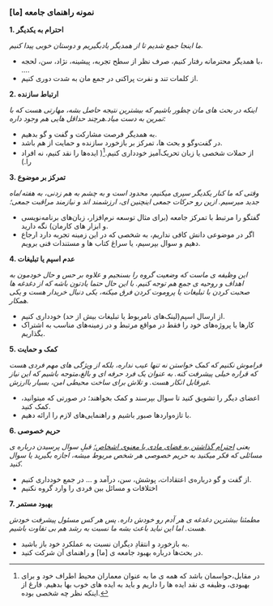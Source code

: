 
### نمونه راهنمای  جامعه [ما]

**1. احترام به یکدیگر** 

*ما اینجا جمع شدیم تا از همدیگر یادبگیریم و دوستان خوبی پیدا کنیم.*

-  با همدیگر محترمانه رفتار کنیم، صرف نظر از سطح تجربه، پیشینه، نژاد، سن، لحجه، ....
- از کلمات تند و نفرت پراکنی در جمع مان به شدت دوری کنیم.

**2. ارتباط سازنده**

*اینکه در بحث های مان چطور باشیم که بیشترین نتیجه حاصل بشه، مهارتی هست که با تمرین به دست میاد.هرچند حداقل هایی هم وجود داره:*

- به همدیگر فرصت مشارکت و گفت و گو بدهیم.
- در گفت‌وگو و بحث ها، تمرکز بر بازخورد سازنده و حمایت از هم باشد.
- از حملات شخصی یا زبان تحریک‌آمیز خودداری کنیم.[^1]( ایده‌ها را نقد کنیم، نه افراد را.)

**3. تمرکز بر موضوع**

*وقتی که ما کنار یکدیگر سپری میکنیم، محدود است و به چشم به هم زدنی، به هفته/ماه جدید میرسیم. ازین رو حرکات جمعی اینچنین ای، ارزشمند اند و نیازمند مراقبت جمعی؛*

- گفتگو را مرتبط با تمرکز جامعه (برای مثال توسعه نرم‌افزار، زبان‌های برنامه‌نویسی و ابزار های کارمان) نگه دارید.
- اگر در موضوعی دانش کافی نداریم، به شخصی که در این زمینه تجربه دارد ارجاع دهیم و سوال بپرسیم، یا سراغ کتاب ها و مستندات فنی برویم.


**4. عدم اسپم یا تبلیغات**

*این وظیفه ی ماست که وضعیت گروه را بسنجیم و علاوه بر حس و حال خودمون به اهداف و روحیه ی جمع هم توجه کنیم.
با این حال حتما یادتون باشه که از دغدغه ها صحبت کردن با تبلیغات یا پروموت کردن فرق میکنه، یکی دنبال خریدار هست و یکی همکار.*

- از ارسال اسپم(لینک‌های نامربوط یا تبلیغات بیش از حد) خودداری کنیم.
- کارها یا پروژه‌های خود را فقط در مواقع مرتبط و در زمینه‌های مناسب به اشتراک بگذاریم.


**5. کمک و حمایت**

*فراموش نکنیم که کمک خواستن نه تنها عیب نداره، بلکه از ویژگی های مهم فردی هست که قراره خیلی پیشرفت کنه. به عنوان یک فرد حرفه ای و بالغ،‌متوجه باشیم که این نیاز غیرقابل انکار هست. و تلاش برای ساخت محیطی امن، بسیار باارزش.*

- اعضای دیگر را تشویق کنید تا سوال بپرسند و کمک بخواهند؛ در صورتی که میتوانید، کمک کنید.
- با تازه‌واردها صبور باشیم و راهنمایی‌های لازم را ارائه دهیم.

**6. حریم خصوصی**

*یعنی [احترام گذاشتن به فضای مادی یا معنوی اشخاص؛](https://fa.wikipedia.org/wiki/%D8%AD%D8%B1%DB%8C%D9%85_%D8%B4%D8%AE%D8%B5%DB%8C) قبلِ سوال پرسیدن درباره ی مسائلی که فکر میکنید به حریم خصوصی هر شخص مربوط میشه، اجازه بگیرید یا سوال کنید.*

- از گفت و گو درباره‌ی اعتقادات، پوشش، سن، درآمد و ... در جمع خودداری کنیم.
- اختلافات و مسائل بین فردی را وارد گروه نکنیم

**7. بهبود مستمر**

*مطمئنا بیشترین دغدغه ی هر آدم رو خودش داره. پس هر کس مسئول پیشرفت خودش هست. اما این نباید باعث بشه ما نسبت به رشد هم بی تفاوت باشیم.*

- به بازخورد و انتقادِ دیگران نسبت به عملکرد خود باز باشید.
- در بحث‌ها درباره بهبود جامعه ی [ما] و راهنمای آن شرکت کنید.


[^1]: در مقابل،‌حواسمان باشد که همه ی ما به عنوان معماران محیط اطراف خود و برای بهبودی، وظیفه ی نقد ایده ها را داریم و باید به ایده های خوب بها بدهیم. فارغ از اینکه نظر چه شخصی بوده.
	

